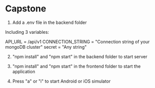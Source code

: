 # Capstone

1. Add a .env file in the backend folder

Including 3 variables:

API_URL = /api/v1
CONNECTION_STRING = "Connection string of your mongoDB cluster"
secret = "Any string"

2. "npm install" and "npm start" in the backend folder to start server

3. "npm install" and "npm start" in the frontend folder to start the application

4. Press "a" or "i" to start Android or iOS simulator
